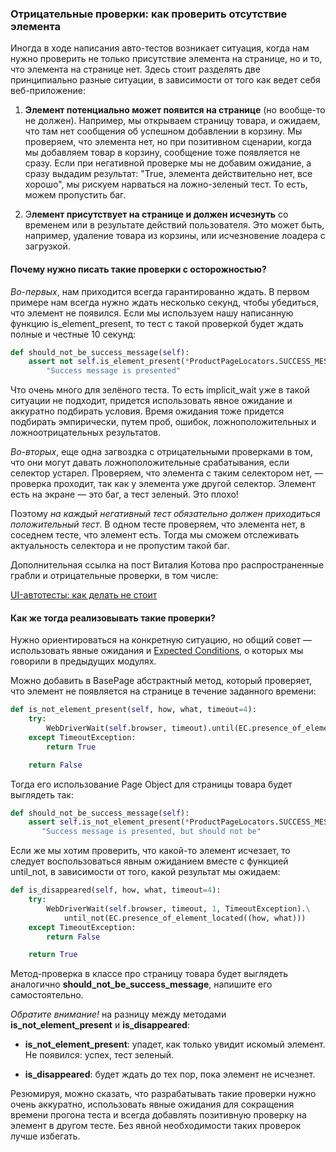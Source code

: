 ### Отрицательные проверки: как проверить отсутствие элемента
Иногда в ходе написания авто-тестов возникает ситуация, когда нам нужно проверить не только присутствие элемента на странице, но и то, что элемента на странице нет. Здесь стоит разделять две принципиально разные ситуации, в зависимости от того как ведет себя веб-приложение: 

1. **Элемент потенциально может появится на странице** (но вообще-то не должен). Например, мы открываем страницу товара, и ожидаем, что там нет сообщения об успешном добавлении в корзину. Мы проверяем, что элемента нет, но при позитивном сценарии, когда мы добавляем товар в корзину, сообщение тоже появляется не сразу. Если при негативной проверке мы не добавим ожидание, а сразу выдадим результат: "True, элемента действительно нет, все хорошо", мы рискуем нарваться на ложно-зеленый тест. То есть, можем пропустить баг. 

2. Э**лемент присутствует на странице и должен исчезнуть** со временем или в результате действий пользователя. Это может быть, например, удаление товара из корзины, или исчезновение лоадера с загрузкой. 

#### Почему нужно писать такие проверки с осторожностью? 
*Во-первых*, нам приходится всегда гарантированно ждать. В первом примере нам всегда нужно ждать несколько секунд, чтобы убедиться, что элемент не появился. Если мы используем нашу написанную функцию is_element_present, то тест с такой проверкой будет ждать полные и честные 10 секунд:

```python
def should_not_be_success_message(self):
    assert not self.is_element_present(*ProductPageLocators.SUCCESS_MESSAGE),\
        "Success message is presented"
```
Что очень много для зелёного теста. То есть implicit_wait уже в такой ситуации не подходит, придется использовать явное ожидание и аккуратно подбирать условия. Время ожидания тоже придется подбирать эмпирически, путем проб, ошибок, ложноположительных и ложноотрицательных результатов. 

*Во-вторых*, еще одна загвоздка с отрицательными проверками в том, что они могут давать ложноположительные срабатывания, если селектор устарел. Проверяем, что элемента с таким селектором нет, — проверка проходит, так как у элемента уже другой селектор. Элемент есть на экране — это баг, а тест зеленый. Это плохо! 

Поэтому *на каждый негативный тест обязательно должен приходиться положительный тест*. В одном тесте проверяем, что элемента нет, в соседнем тесте, что элемент есть. Тогда мы сможем отслеживать актуальность селектора и не пропустим такой баг. 

Дополнительная ссылка на пост Виталия Котова про распространенные грабли и отрицательные проверки, в том числе:

[UI-автотесты: как делать не стоит][111]

[111]: https://habr.com/ru/company/badoo/blog/419419/

#### Как же тогда реализовывать такие проверки? 
Нужно ориентироваться на конкретную ситуацию, но общий совет — использовать явные ожидания и [Expected Conditions][222], о которых мы говорили в предыдущих модулях. 

[222]: https://selenium-python.readthedocs.io/waits.html

Можно добавить в BasePage абстрактный метод, который проверяет, что элемент не появляется на странице в течение заданного времени: 

```python
def is_not_element_present(self, how, what, timeout=4):
    try:
        WebDriverWait(self.browser, timeout).until(EC.presence_of_element_located((how, what)))
    except TimeoutException:
        return True

    return False
```
Тогда его использование Page Object для страницы товара будет выглядеть так: 

```python
def should_not_be_success_message(self):
    assert self.is_not_element_present(*ProductPageLocators.SUCCESS_MESSAGE), \
       "Success message is presented, but should not be"
```
Если же мы хотим проверить, что какой-то элемент исчезает, то следует воспользоваться явным ожиданием вместе с функцией until_not, в зависимости от того, какой результат мы ожидаем: 

```python
def is_disappeared(self, how, what, timeout=4):
    try:
        WebDriverWait(self.browser, timeout, 1, TimeoutException).\
            until_not(EC.presence_of_element_located((how, what)))
    except TimeoutException:
        return False

    return True
```
Метод-проверка в классе про страницу товара будет выглядеть аналогично **should_not_be_success_message**, напишите его самостоятельно.

 

*Обратите внимание!* на разницу между методами **is_not_element_present** и **is_disappeared**:

- **is_not_element_present**: упадет, как только увидит искомый элемент. Не появился: успех, тест зеленый. 

- **is_disappeared**: будет ждать до тех пор, пока элемент не исчезнет. 

 

Резюмируя, можно сказать, что разрабатывать такие проверки нужно очень аккуратно, использовать явные ожидания для сокращения времени прогона теста и всегда добавлять позитивную проверку на элемент в другом тесте. Без явной необходимости таких проверок лучше избегать. 